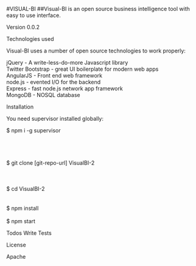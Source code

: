 #VISUAL-BI
##Visual-BI is an open source business intelligence tool with easy to use interface.

Version 0.0.2

Technologies used

Visual-BI uses a number of open source technologies to work properly:

jQuery - A write-less-do-more Javascript library<br />
Twitter Bootstrap - great UI boilerplate for modern web apps<br />
AngularJS - Front end web framework<br />
node.js - evented I/O for the backend<br />
Express - fast node.js network app framework<br />
MongoDB - NOSQL database<br />

Installation

You need supervisor installed globally:

$ npm i -g supervisor<br /><br /><br /><br /><br />
$ git clone [git-repo-url] VisualBI-2<br /><br /><br /><br />
$ cd VisualBI-2<br /><br /><br />
$ npm install<br /><br />
$ npm start<br />

Todos
Write Tests

License

Apache
